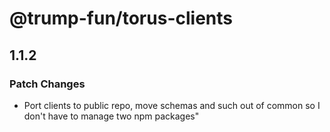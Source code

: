 # @trump-fun/torus-clients

## 1.1.2

### Patch Changes

- Port clients to public repo, move schemas and such out of common so I don't have to manage two npm packages"
